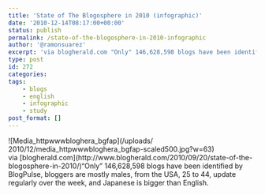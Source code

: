 ```yaml
---
title: 'State of The Blogosphere in 2010 (infographic)'
date: '2010-12-14T08:17:00+00:00'
status: publish
permalink: /state-of-the-blogosphere-in-2010-infographic
author: '@ramonsuarez'
excerpt: 'via blogherald.com "Only" 146,628,598 blogs have been identified by BlogPulse, bloggers are mostly males, from the USA, 25 to 44, update regularly over the week, and Japanese is bigger than English.'
type: post
id: 272
categories:
tags:
    - blogs
    - english
    - infographic
    - study
post_format: []
---
```

<div class="p_embed p_image_embed">![Media_httpwwwbloghera_bgfap](/uploads/
2010/12/media_httpwwwbloghera_bgfap-scaled500.jpg?w=63)</div>via [blogherald.com](http://www.blogherald.com/2010/09/20/state-of-the-blogosphere-in-2010/)</div>“Only” 146,628,598 blogs have been identified by BlogPulse, bloggers are mostly males, from the USA, 25 to 44, update regularly over the week, and Japanese is bigger than English.

</div>